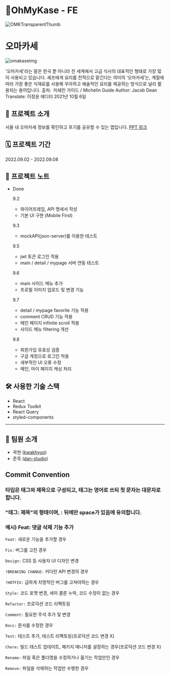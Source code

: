 # 🍣OhMyKase - FE

![OMKTransparentThumb](https://user-images.githubusercontent.com/78805018/189072229-0b8e4d49-27b5-4ccd-a977-dd963d7da789.png)

# 오마카세
![omakaseimg](https://user-images.githubusercontent.com/78805018/188814729-1667f13c-94a1-42f5-b51f-803a12f467ca.jpeg)

'오마카세'라는 말은 한국 뿐 아니라 전 세계에서 고급 식사의 대표적인 형태로 가장 많이 사용되고 있습니다. 셰프에게 요리를 전적으로 맡긴다는 의미의 ‘오마카세’는, 계절에 따라 가장 좋은 식재료를 사용해 우아하고 예술적인 요리를 제공하는 방식으로 널리 활용되는 용어입니다.
출처: 미쉐린 가이드 / Michelin Guide
Author: Jacob Dean
Translate: 이정윤 에디터
2021년 10월 6일

## 📢 프로젝트 소개
서울 내 오마카세 정보를 확인하고 후기를 공유할 수 있는 앱입니다.
[PPT 링크](https://www.miricanvas.com/v/1oruo5)
<br>

## 🗓 프로젝트 기간
2022.09.02 - 2022.09.08
<br>

## 📝 프로젝트 노트
- Done
  
  9.2
    - 와이어프레임, API 명세서 작성
    - 기본 UI 구현 (Mobile First)
    
  9.3
    - mockAPI(json-server)를 이용한 테스트

  9.5
    - jwt 토큰 로그인 적용
    - main / detail / mypage 서버 연동 테스트
    
  9.6
    - main 사이드 메뉴 추가
    - 프로필 이미지 업로드 및 변경 기능
  
  9.7
    - detail / mypage favorite 기능 적용
    - comment CRUD 기능 적용
    - 메인 페이지 infinite scroll 적용
    - 사이드 메뉴 filtering 개선

  9.8
    - 회원가입 유효성 검증
    - 구글 계정으로 로그인 적용
    - 세부적인 UI 오류 수정
    - 메인, 마이 페이지 캐싱 처리
       
## 🛠 사용한 기술 스택
- React
- Redux Toolkit
- React Query
- styled-components
--------------------
## 👥 팀원 소개
- 곽현 ([kwakhyun](https://github.com/kwakhyun))
- 준묵 ([dan-studio](https://github.com/dan-studio))

## Commit Convention
### 타입은 태그와 제목으로 구성되고, 태그는 영어로 쓰되 첫 문자는 대문자로 합니다.
### "태그: 제목"의 형태이며, : 뒤에만 space가 있음에 유의합니다.

### 예시) Feat: 댓글 삭제 기능 추가

`Feat:` 새로운 기능을 추가할 경우

`Fix:` 버그를 고친 경우

`Design:` CSS 등 사용자 UI 디자인 변경

`!BREAKING CHANGE:` 커다란 API 변경의 경우

`!HOTFIX:` 급하게 치명적인 버그를 고쳐야하는 경우

`Style:` 코드 포맷 변경, 세미 콜론 누락, 코드 수정이 없는 경우

`Refactor:` 프로덕션 코드 리팩토링

`Comment:` 필요한 주석 추가 및 변경

`Docs:` 문서를 수정한 경우

`Test:` 테스트 추가, 테스트 리팩토링(프로덕션 코드 변경 X)

`Chore:` 빌드 태스트 업데이트, 패키지 매니저를 설정하는 경우(프로덕션 코드 변경 X)

`Rename:` 파일 혹은 폴더명을 수정하거나 옮기는 작업만인 경우
 
`Remove:` 파일을 삭제하는 작업만 수행한 경우
